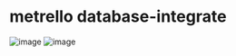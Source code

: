 # metrello database-integrate
![image](https://user-images.githubusercontent.com/81769242/224276864-e302559c-b7e9-4b71-9d43-c3b310d32cf3.png)
![image](https://user-images.githubusercontent.com/81769242/224276878-b1d60ab2-94f2-4092-94f7-87a7a273bb6e.png)
